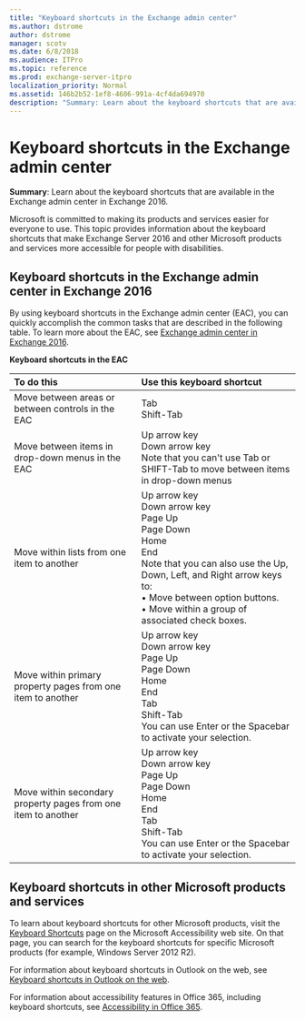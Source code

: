 ```yaml
---
title: "Keyboard shortcuts in the Exchange admin center"
ms.author: dstrome
author: dstrome
manager: scotv
ms.date: 6/8/2018
ms.audience: ITPro
ms.topic: reference
ms.prod: exchange-server-itpro
localization_priority: Normal
ms.assetid: 146b2b52-1ef8-4606-991a-4cf4da694970
description: "Summary: Learn about the keyboard shortcuts that are available in the Exchange admin center in Exchange 2016."
---
```


# Keyboard shortcuts in the Exchange admin center

 **Summary**: Learn about the keyboard shortcuts that are available in the Exchange admin center in Exchange 2016.
  
Microsoft is committed to making its products and services easier for everyone to use. This topic provides information about the keyboard shortcuts that make Exchange Server 2016 and other Microsoft products and services more accessible for people with disabilities.
  
## Keyboard shortcuts in the Exchange admin center in Exchange 2016

By using keyboard shortcuts in the Exchange admin center (EAC), you can quickly accomplish the common tasks that are described in the following table. To learn more about the EAC, see [Exchange admin center in Exchange 2016](../architecture/client-access/exchange-admin-center.md).
  
**Keyboard shortcuts in the EAC**

|**To do this**|**Use this keyboard shortcut**|
|:-----|:-----|
|Move between areas or between controls in the EAC  <br/> |Tab  <br/> Shift-Tab  <br/> |
|Move between items in drop-down menus in the EAC  <br/> |Up arrow key  <br/> Down arrow key  <br/> Note that you can't use Tab or SHIFT-Tab to move between items in drop-down menus  <br/> |
|Move within lists from one item to another  <br/> |Up arrow key  <br/> Down arrow key  <br/> Page Up  <br/> Page Down  <br/> Home  <br/> End  <br/> Note that you can also use the Up, Down, Left, and Right arrow keys to:  <br/> • Move between option buttons.  <br/> • Move within a group of associated check boxes.  <br/> |
|Move within primary property pages from one item to another  <br/> |Up arrow key  <br/> Down arrow key  <br/> Page Up  <br/> Page Down  <br/> Home  <br/> End  <br/> Tab  <br/> Shift-Tab  <br/> You can use Enter or the Spacebar to activate your selection.  <br/> |
|Move within secondary property pages from one item to another  <br/> |Up arrow key  <br/> Down arrow key  <br/> Page Up  <br/> Page Down  <br/> Home  <br/> End  <br/> Tab  <br/> Shift-Tab  <br/> You can use Enter or the Spacebar to activate your selection.  <br/> |
 
## Keyboard shortcuts in other Microsoft products and services

To learn about keyboard shortcuts for other Microsoft products, visit the [Keyboard Shortcuts](https://go.microsoft.com/fwlink/p/?LinkId=248894) page on the Microsoft Accessibility web site. On that page, you can search for the keyboard shortcuts for specific Microsoft products (for example, Windows Server 2012 R2). 

For information about keyboard shortcuts in Outlook on the web, see [Keyboard shortcuts in Outlook on the web](https://go.microsoft.com/fwlink/p/?LinkId=823540).

For information about accessibility features in Office 365, including keyboard shortcuts, see [Accessibility in Office 365](https://go.microsoft.com/fwlink/p/?LinkID=521946).


